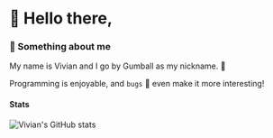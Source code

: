 # :wave: Hello there,
### :speech_balloon: Something about me
My name is Vivian and I go by Gumball as my nickname. :whale:

Programming is enjoyable, and `bugs` :bug: even make it more interesting!

#### Stats
![Vivian's GitHub stats](https://github-readme-stats.vercel.app/api?username=gumball09&show_icons=true&theme=onedark)
